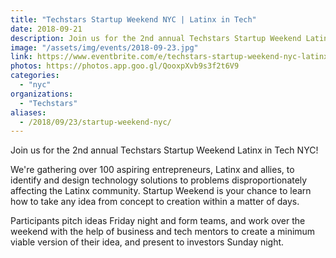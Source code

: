 ```yaml
---
title: "Techstars Startup Weekend NYC | Latinx in Tech"
date: 2018-09-21
description: Join us for the 2nd annual Techstars Startup Weekend Latinx in Tech NYC!
image: "/assets/img/events/2018-09-23.jpg"
link: https://www.eventbrite.com/e/techstars-startup-weekend-nyc-latinx-in-tech-tickets-48652017494?discount=website#
photos: https://photos.app.goo.gl/QooxpXvb9s3f2t6V9
categories:
  - "nyc"
organizations:
  - "Techstars"
aliases:
  - /2018/09/23/startup-weekend-nyc/
---
```


Join us for the 2nd annual Techstars Startup Weekend Latinx in Tech NYC!

We're gathering over 100 aspiring entrepreneurs, Latinx and allies, to identify and design technology solutions to problems disproportionately affecting the Latinx community. Startup Weekend is your chance to learn how to take any idea from concept to creation within a matter of days.

Participants pitch ideas Friday night and form teams, and work over the weekend with the help of business and tech mentors to create a minimum viable version of their idea, and present to investors Sunday night.
